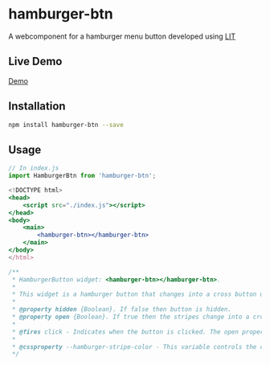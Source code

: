 # hamburger-btn

A webcomponent for a hamburger menu button developed using [LIT](https://lit.dev/)

## Live Demo

[Demo](https://firstprateek.github.io/hamburger-btn/)

## Installation

```bash
npm install hamburger-btn --save
```

## Usage

```js
// In index.js
import HamburgerBtn from 'hamburger-btn';
```

```jsx
<!DOCTYPE html>
<head>
    <script src="./index.js"></script>
</head>
<body>
    <main>
        <hamburger-btn></hamburger-btn>
    </main>
</body>
</html>
```

```js
/**
 * HamburgerButton widget: <hamburger-btn></hamburger-btn>.
 * 
 * This widget is a hamburger button that changes into a cross button upon click.
 * 
 * @property hidden {Boolean}. If false then button is hidden.
 * @property open {Boolean}. If true then the stripes change into a cross.
 * 
 * @fires click - Indicates when the button is clicked. The open property is toggled when button is clicked.
 * 
 * @cssproperty --hamburger-stripe-color - This variable controls the color of the stripes
 */
```
